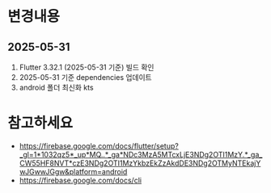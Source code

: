 # 변경내용 
## 2025-05-31
1. Flutter 3.32.1 (2025-05-31 기준) 빌드 확인 
2. 2025-05-31 기준 dependencies 업데이트
3. android 폴더 최신화 kts

# 참고하세요
- https://firebase.google.com/docs/flutter/setup?_gl=1*1032qz5*_up*MQ..*_ga*NDc3MzA5MTcxLjE3NDg2OTI1MzY.*_ga_CW55HF8NVT*czE3NDg2OTI1MzYkbzEkZzAkdDE3NDg2OTMyNTEkajYwJGwwJGgw&platform=android
- https://firebase.google.com/docs/cli
